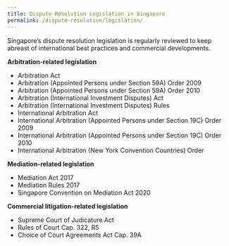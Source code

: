 ```yaml
---
title: Dispute Resolution Legislation in Singapore
permalink: /dispute-resolution/legislation/
---
```


Singapore’s dispute resolution legislation is regularly reviewed to keep abreast of international best practices and commercial developments. 

**Arbitration-related legislation**

-   Arbitration Act
-   Arbitration (Appointed Persons under Section 59A) Order 2009
-   Arbitration (Appointed Persons under Section 59A) Order 2010
-   Arbitration (International Investment Disputes) Act
-   Arbitration (International Investment Disputes) Rules
-   International Arbitration Act
-   International Arbitration (Appointed Persons under Section 19C) Order 2009
-   International Arbitration (Appointed Persons under Section 19C) Order 2010
-   International Arbitration (New York Convention Countries) Order

**Mediation-related legislation**

 - Mediation Act 2017
 - Mediation Rules 2017
 - Singapore Convention on Mediation Act 2020

**Commercial litigation-related legislation**

- Supreme Court of Judicature Act
- Rules of Court Cap. 322, R5
- Choice of Court Agreements Act Cap. 39A

